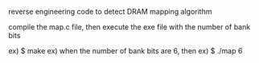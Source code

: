 reverse engineering code to detect DRAM mapping algorithm

compile the map.c file, then execute the exe file with the number of bank bits

ex) $ make
ex) when the number of bank bits are 6, then 
ex) $ ./map 6
